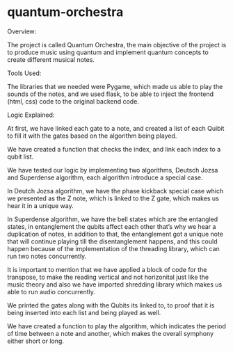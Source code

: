 # quantum-orchestra

Overview:

The project is called Quantum Orchestra, the main objective of the project is 
to produce music using quantum and implement quantum concepts to create different
musical notes.

Tools Used: 

The libraries that we needed were Pygame, which made us able to play the sounds of the notes, and we used flask, to be able to inject the frontend (html, css) code to the 
original backend code.

Logic Explained:

At first, we have linked each gate to a note, and created a list of each Quibit to fill it with the gates based on the algorithm being played.

We have created a function that checks the index, and link each index to a qubit list.

We have tested our logic by implementing two algorithms, Deutsch Jozsa and Superdense algorithm, each algorithm introduce a special case.

In Deutch Jozsa algorithm, we have the phase kickback special case which we presented as the Z note, which is linked to the Z gate, which makes us hear it in a unique way.

In Superdense algorithm, we have the bell states which are the entangled states, in entanglement the qubits affect each other that’s why we hear a duplication of notes, in addition to that, the entanglement got a unique note that will continue playing till the disentanglement happens,  and this could happen because of the implementation of the threading library, which can run two notes concurrently.

It is important to mention that we have applied a block of code for the transpose, to make the reading vertical and not horizonital just like the music theory and also we have imported shredding library which makes us able to run audio concurrently.

We printed the gates along with the Qubits its linked to, to proof that it is being inserted into each list and being played as well.

We have created a function to play the algorithm, which indicates the period of time between a note and another, which makes the overall symphony either short or long.
